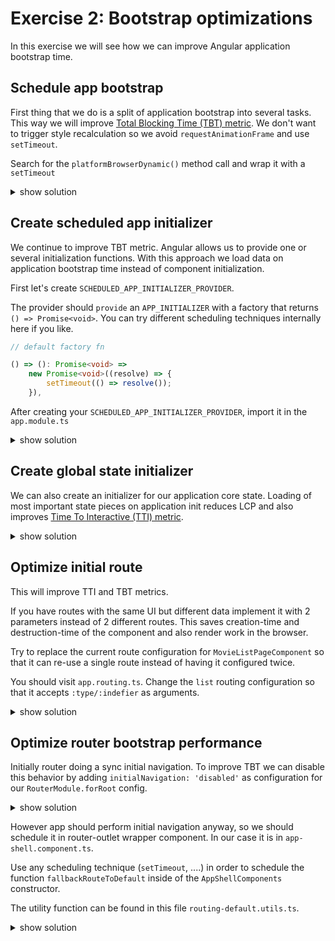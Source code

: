 # Exercise 2: Bootstrap optimizations

In this exercise we will see how we can improve Angular application bootstrap time.

## Schedule app bootstrap

First thing that we do is a split of application bootstrap into several tasks. This way we will improve [Total Blocking Time (TBT) metric](https://web.dev/i18n/en/tbt/).
We don't want to trigger style recalculation so we avoid `requestAnimationFrame` and use `setTimeout`.

Search for the `platformBrowserDynamic()` method call and wrap it with a `setTimeout`

<details>
    <summary>show solution</summary>

Go to `main.ts` file and wrap `platformBrowserDynamic` call into `setTimeout`:

<!-- TODO: Check ex number -->

```typescript
// Wrap platformBrowserDynamic into setTimeout
setTimeout(() =>
  platformBrowserDynamic()
    .bootstrapModule(AppModule)
    .catch((err) => console.error(err))
);
```

</details>

## Create scheduled app initializer

We continue to improve TBT metric. Angular allows us to provide one or several initialization functions.
With this approach we load data on application bootstrap time instead of component initialization.

First let's create `SCHEDULED_APP_INITIALIZER_PROVIDER`.

The provider should `provide` an `APP_INITIALIZER` with a factory that returns `() => Promise<void>`. 
You can try different scheduling techniques internally here if you like.

```ts
// default factory fn

() => (): Promise<void> =>
    new Promise<void>((resolve) => {
        setTimeout(() => resolve());
    }),
```

After creating your `SCHEDULED_APP_INITIALIZER_PROVIDER`, import it in the `app.module.ts`

<details>
    <summary>show solution</summary>

Create `chunk-app-initializer.provider.ts` near `app.module.ts` with following content:

```typescript
import { APP_INITIALIZER } from "@angular/core";

/**
 * **🚀 Perf Tip for TBT:**
 *
 * Use `APP_INITIALIZER` and an init method in data services to run data fetching
 * on app bootstrap instead of component initialization.
 */
export const SCHEDULED_APP_INITIALIZER_PROVIDER = [
  {
    provide: APP_INITIALIZER,
    useFactory: () => (): Promise<void> =>
      new Promise<void>((resolve) => {
        setTimeout(() => resolve());
      }),
    deps: [],
    multi: true,
  },
];
```

Add an import of our initializer in `app.module.ts`:

```typescript
// Exercise 2: Include app intializer import here.

import { SCHEDULED_APP_INITIALIZER_PROVIDER } from "./chunk-app-initializer.provider";
```

Provide it in `app.module.ts` providers array:

```typescript
providers: [
    ...
    // Include app intializer import here.

    SCHEDULED_APP_INITIALIZER_PROVIDER,
    ...
```

</details>

## Create global state initializer

We can also create an initializer for our application core state.
Loading of most important state pieces on application init reduces LCP and also improves [Time To Interactive (TTI) metric](https://web.dev/i18n/en/tti/).

<details>
    <summary>show solution</summary>

Near `app.module.ts` create `state-app-initializer.provider.ts` with following content:

```typescript
import { APP_INITIALIZER } from "@angular/core";
import { GenreResource } from "./data-access/api/resources/genre.resource";
import { MovieState } from "./shared/state/movie.state";
import { RouterState } from "./shared/router/router.state";
import { take } from "rxjs";

function initializeState(
  movieState: MovieState,
  routerState: RouterState,
  genreResource: GenreResource
) {
  return (): void => {
    // sideBar prefetch
    genreResource.getGenresCached().pipe(take(1)).subscribe();
    // initial route prefetch
    routerState.routerParams$
      .pipe(take(1))
      .subscribe(({ layout, type, identifier }) => {
        // default route
        layout === "list" &&
          type === "category" &&
          movieState.initialize({ category: identifier });
        // movie detail route
        layout === "detail" &&
          type === "movie" &&
          movieState.initialize({ movieId: identifier });
      });
  };
}

/**
 * **🚀 Perf Tip for LCP, TTI:**
 *
 * Use `APP_INITIALIZER` and an init method in data services to run data fetching
 * on app bootstrap instead of component initialization.
 */
export const GLOBAL_STATE_APP_INITIALIZER_PROVIDER = [
  {
    provide: APP_INITIALIZER,
    useFactory: initializeState,
    deps: [MovieState, RouterState, GenreResource],
    multi: true,
  },
];
```

Add an import of our initializer in `app.module.ts`:

```typescript
// Exercise 2: Include app intializer import here.

import { GLOBAL_STATE_APP_INITIALIZER_PROVIDER } from "./state-app-initializer.provider";
```

Provide it in `app.module.ts` providers array:

```typescript
providers: [
    ...
    // Include state intializer import here.
    GLOBAL_STATE_APP_INITIALIZER_PROVIDER,
    ...
```

</details>

## Optimize initial route

This will improve TTI and TBT metrics.

If you have routes with the same UI but different data implement it with 2 parameters instead of 2 different routes.
This saves creation-time and destruction-time of the component and also render work in the browser.

Try to replace the current route configuration for `MovieListPageComponent` so that it can re-use a single route
instead of having it configured twice.

You should visit `app.routing.ts`. Change the `list` routing configuration so that it accepts `:type/:indefier` as arguments.

<details>
    <summary>show solution</summary>

Go to `app.routing.ts` and replace this routes with single one:

```typescript

    // Replace next 2 routes

    // {
    //     path: 'list/category/:category',
    //     component: MovieListPageComponent,
    // },
    // {
    //     path: 'list/genre/:genre',
    //     component: MovieListPageComponent,
    // }
    {
        path: 'list/:type/:identifier',
        component: MovieListPageComponent,
    },
```

</details>

## Optimize router bootstrap performance

Initially router doing a sync initial navigation.
To improve TBT we can disable this behavior by adding `initialNavigation: 'disabled'` as configuration
for our `RouterModule.forRoot` config.

<details>
    <summary>show solution</summary>

Go to `app.routing.ts` and extend `RouterModule.forRoot()` with following:

```typescript
  RouterModule.forRoot(ROUTES, {
    enableTracing: false,

    // Disable route initial navigation here.

    initialNavigation: 'disabled',
    ...
```

</details>

However app should perform initial navigation anyway, so we should schedule it in router-outlet wrapper component.
In our case it is in `app-shell.component.ts`.

Use any scheduling technique (`setTimeout`, ....) in order to schedule the function
`fallbackRouteToDefault` inside of the `AppShellComponents` constructor.

The utility function can be found in this file `routing-default.utils.ts`.

<details>
    <summary>show solution</summary>

Add import of routing utility function:

```typescript
// Exercise 2: Add fallback util import here

import { fallbackRouteToDefault } from "../routing-default.utils";
```

Extend constructor with following:

```typescript
// Schedule navigation here

setTimeout(() =>
  this.router.navigate([fallbackRouteToDefault(document.location.pathname)])
);
```

</details>
